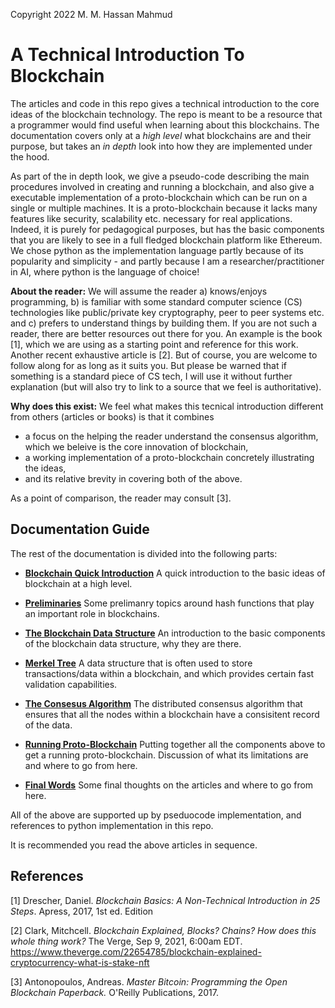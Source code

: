 Copyright 2022 M. M. Hassan Mahmud

# A Technical Introduction To Blockchain

The articles and code in this repo gives a technical introduction to the core ideas of the blockchain technology. The repo is meant to be a resource that a programmer would find useful when learning about this blockchains. The documentation covers only at a *high level* what blockchains are and their purpose, but takes an *in depth* look into how they are implemented under the hood. 

As part of the in depth look, we give a pseudo-code describing the  main procedures involved in creating and running a blockchain, and also give a executable implementation of a proto-blockchain which can be run on a single or multiple machines. It is a proto-blockchain because it lacks many features like security, scalability etc. necessary for real applications. Indeed, it is purely for pedagogical purposes, but has the basic components that you are likely to see in a full fledged blockchain platform like Ethereum. We chose python as the implementation language partly because of its popularity and simplicity - and partly because I am a researcher/practitioner in AI, where python is the language of choice!


**About the reader:** We will assume the reader a) knows/enjoys programming, b) is familiar with some standard computer science (CS) technologies like public/private key cryptography, peer to peer systems etc. and c) prefers to understand things by building them. If you are not such a reader, there are better resources out there for you. An example is the book [1], which we are using as a starting point and reference for this work. Another recent exhaustive article is [2]. But of course, you are welcome to follow along for as long as it suits you. But please be warned that if something is a standard piece of CS tech, I will use it without further explanation (but will also try to link to a source that we feel is authoritative).

**Why does this exist:** We feel what makes this tecnical introduction different from others (articles or books) is that it combines
-  a focus on the helping the reader understand the consensus algorithm, which we beleive is the core innovation of blockchain, 
- a working implementation of a proto-blockchain concretely illustrating the ideas, 
- and its relative brevity in covering both of the above.

As a point of comparison, the reader may consult [3].


## Documentation Guide

The rest of the documentation is divided into the following parts:

- [**Blockchain Quick Introduction**](./docs/bc_proto_quick_intro.md) A quick introduction to the basic ideas of blockchain at a high level. 

- [**Preliminaries**](./docs/bc_proto_prelim.md) Some prelimanry topics around hash functions that play an important role in blockchains.

- [**The Blockchain Data Structure**](./docs/bc_proto_blockchain_ds.md) An introduction to the basic components of the blockchain data structure, why they are there.

- [**Merkel Tree**](./docs/bc_proto_merkel_tree.md) A data structure that is often used to store transactions/data within a blockchain, and which provides certain fast validation capabilities.

- [**The Consesus Algorithm**](./docs/bc_proto_consensus_algorithm.md) The distributed consensus algorithm  that ensures that all the nodes within a blockchain have a consisitent record of the data.

- [**Running Proto-Blockchain**](./docs/bc_proto_running_blockchain.md) Putting together all the components above to get a running proto-blockchain. Discussion of what its limitations are and where to go from here.

- [**Final Words**](./docs/bc_proto_final_words.md) Some final thoughts on the articles and where to go from here. 


All of the above are supported up by pseduocode implementation, and references to python implementation in this repo. 

It is recommended you read the above articles in sequence.


## References

[1] Drescher, Daniel. *Blockchain Basics: A Non-Technical Introduction in 25 Steps*. Apress, 2017, 1st ed. Edition

[2] Clark, Mitchcell. *Blockchain Explained, Blocks? Chains? How does this whole thing work?* The Verge, Sep 9, 2021, 6:00am EDT. https://www.theverge.com/22654785/blockchain-explained-cryptocurrency-what-is-stake-nft

[3] Antonopoulos, Andreas. _Master Bitcoin: Programming the Open Blockchain Paperback._ O'Reilly Publications, 2017.
